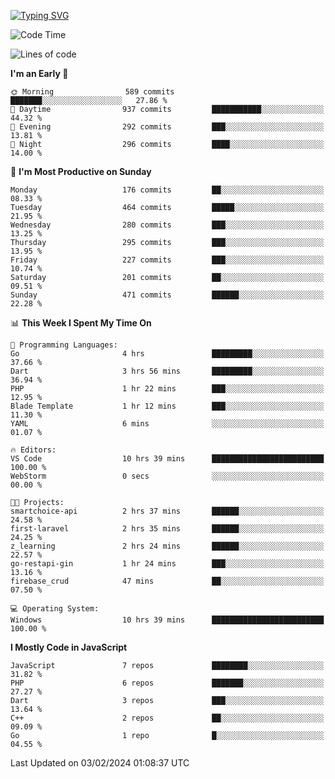 [![Typing SVG](https://readme-typing-svg.demolab.com?font=Fira+Code&pause=1000&color=F7F7F7&random=false&width=435&lines=Hi+%F0%9F%91%8B%2C+I'm+Rafiu+Sidqi;Junior+Backend+Developer)](https://git.io/typing-svg)
<!--START_SECTION:waka-->
![Code Time](http://img.shields.io/badge/Code%20Time-134%20hrs%2052%20mins-blue)

![Lines of code](https://img.shields.io/badge/From%20Hello%20World%20I%27ve%20Written-651.8%20thousand%20lines%20of%20code-blue)

**I'm an Early 🐤** 

```text
🌞 Morning                589 commits         ███████░░░░░░░░░░░░░░░░░░   27.86 % 
🌆 Daytime                937 commits         ███████████░░░░░░░░░░░░░░   44.32 % 
🌃 Evening                292 commits         ███░░░░░░░░░░░░░░░░░░░░░░   13.81 % 
🌙 Night                  296 commits         ████░░░░░░░░░░░░░░░░░░░░░   14.00 % 
```
📅 **I'm Most Productive on Sunday** 

```text
Monday                   176 commits         ██░░░░░░░░░░░░░░░░░░░░░░░   08.33 % 
Tuesday                  464 commits         █████░░░░░░░░░░░░░░░░░░░░   21.95 % 
Wednesday                280 commits         ███░░░░░░░░░░░░░░░░░░░░░░   13.25 % 
Thursday                 295 commits         ███░░░░░░░░░░░░░░░░░░░░░░   13.95 % 
Friday                   227 commits         ███░░░░░░░░░░░░░░░░░░░░░░   10.74 % 
Saturday                 201 commits         ██░░░░░░░░░░░░░░░░░░░░░░░   09.51 % 
Sunday                   471 commits         ██████░░░░░░░░░░░░░░░░░░░   22.28 % 
```


📊 **This Week I Spent My Time On** 

```text
💬 Programming Languages: 
Go                       4 hrs               █████████░░░░░░░░░░░░░░░░   37.66 % 
Dart                     3 hrs 56 mins       █████████░░░░░░░░░░░░░░░░   36.94 % 
PHP                      1 hr 22 mins        ███░░░░░░░░░░░░░░░░░░░░░░   12.95 % 
Blade Template           1 hr 12 mins        ███░░░░░░░░░░░░░░░░░░░░░░   11.30 % 
YAML                     6 mins              ░░░░░░░░░░░░░░░░░░░░░░░░░   01.07 % 

🔥 Editors: 
VS Code                  10 hrs 39 mins      █████████████████████████   100.00 % 
WebStorm                 0 secs              ░░░░░░░░░░░░░░░░░░░░░░░░░   00.00 % 

🐱‍💻 Projects: 
smartchoice-api          2 hrs 37 mins       ██████░░░░░░░░░░░░░░░░░░░   24.58 % 
first-laravel            2 hrs 35 mins       ██████░░░░░░░░░░░░░░░░░░░   24.25 % 
z_learning               2 hrs 24 mins       ██████░░░░░░░░░░░░░░░░░░░   22.57 % 
go-restapi-gin           1 hr 24 mins        ███░░░░░░░░░░░░░░░░░░░░░░   13.16 % 
firebase_crud            47 mins             ██░░░░░░░░░░░░░░░░░░░░░░░   07.50 % 

💻 Operating System: 
Windows                  10 hrs 39 mins      █████████████████████████   100.00 % 
```

**I Mostly Code in JavaScript** 

```text
JavaScript               7 repos             ████████░░░░░░░░░░░░░░░░░   31.82 % 
PHP                      6 repos             ███████░░░░░░░░░░░░░░░░░░   27.27 % 
Dart                     3 repos             ███░░░░░░░░░░░░░░░░░░░░░░   13.64 % 
C++                      2 repos             ██░░░░░░░░░░░░░░░░░░░░░░░   09.09 % 
Go                       1 repo              █░░░░░░░░░░░░░░░░░░░░░░░░   04.55 % 
```




 Last Updated on 03/02/2024 01:08:37 UTC
<!--END_SECTION:waka-->
